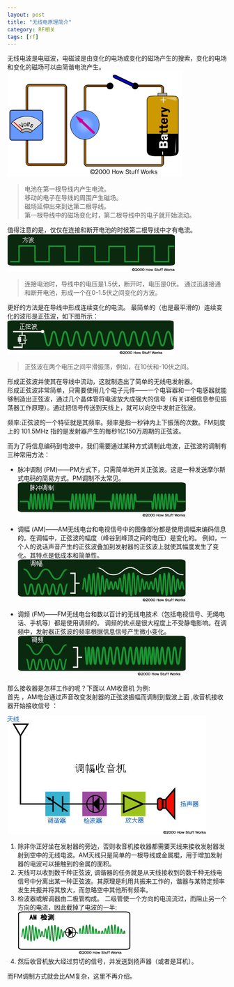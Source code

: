 ```yaml
---
layout: post
title: "无线电原理简介"
category: RF相关
tags: [rf]
---
```

无线电波是电磁波，电磁波是由变化的电场或变化的磁场产生的搜索，变化的电场和变化的磁场可以由简谐电流产生。    
![](/images/network/radio_introduction_1.gif)    
>电池在第一根导线内产生电流。   
>移动的电子在导线的周围产生磁场。   
>磁场延伸出来到达第二根导线。    
>第一根导线中的磁场变化时，第二根导线中的电子就开始流动。     

值得注意的是，仅仅在连接和断开电池的时候第二根导线中才有电流。   
![](/images/network/radio_introduction_2.gif)   
>连接电池时，导线中的电压是1.5伏，断开时，电压是0伏。 通过迅速接通和断开电池，形成一个在0-1.5伏之间变化的方波。   

更好的方法是在导线中形成连续变化的电流。 最简单的（也是最平滑的）连续变化的波形是正弦波，如下图所示：    
![](/images/network/radio_introduction_3.gif)  
>正弦波在两个电压之间平滑振荡，例如，在10伏和-10伏之间。   

形成正弦波并使其在导线中流动，这就制造出了简单的无线电发射器。    
形成正弦波非常简单，只需要使用几个电子元件——一个电容器和一个电感器就能够制造出正弦波，通过几个晶体管将电波放大成强大的信号（有关详细信息参见振荡器工作原理）。通过把信号传送到天线上，就可以向空中发射正弦波。   

频率:正弦波的一个特征就是其频率。频率是指一秒钟内上下振荡的次数。FM刻度上的 101.5MHz 指的是发射器产生的每秒1亿150万周期的正弦波。    

而为了将信息编码到电波中，我们需要通过某种方式调制此电波，正弦波的调制有三种常用方法：    

* 脉冲调制 (PM)——PM方式下，只需简单地开关正弦波。这是一种发送摩尔斯式电码的简易方式。PM调制不太常见。    
![](/images/network/radio_introduction_4.gif)   

* 调幅 (AM)——AM无线电台和电视信号中的图像部分都是使用调幅来编码信息的。在调幅中，正弦波的幅度（峰谷到峰顶之间的电压）是变化的。 例如，一个人的说话声音产生的正弦波叠加到发射器的正弦波上就使其幅度发生了变化。其特点是低成本和简单性。   
![](/images/network/radio_introduction_5.gif)    

* 调频 (FM)——FM无线电台和数以百计的无线电技术（包括电视信号、无绳电话、手机等）都是使用调频的。 调频的优点是很大程度上不受静电影响。在调频中，发射器正弦波的频率根据信息信号产生微小变化。    
![](/images/network/radio_introduction_6.gif)     

那么接收器是怎样工作的呢？下面以 AM收音机 为例:    
首先 ，AM电台通过声音改变发射器的正弦波振幅而调制到载波上面 ,收音机接收器开始接收信号 ： 
  
![](/images/network/radio_introduction_7.gif)  
 
1. 除非你正好坐在发射器的旁边，否则收音机接收器都需要天线来接收发射器发射到空中的无线电波。AM天线只是简单的一根导线或金属棍，用于增加发射器的电波可以接触到的金属的面积。    
2. 天线可以收到数千种正弦波, 调谐器的任务就是从天线接收到的数千种无线电信号中分离出某一种正弦波。其原理是利用共振来工作的，谐器与某特定频率发生共振并将其放大，而忽略空中其他所有频率。   
3. 检波器或解调器由二极管构成。 二级管使一个方向的电流流过，而阻止另一个方向的电流，因此截掉了电波的一半:    
![](/images/network/radio_introduction_8.gif)    
4. 然后收音机放大经过剪切的信号，并发送到扬声器（或者是耳机）。

而FM调制方式就会比AM复杂，这里不再介绍。
